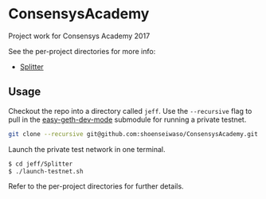# ConsensysAcademy
Project work for Consensys Academy 2017

See the per-project directories for more info:

* [Splitter](https://github.com/shoenseiwaso/ConsensysAcademy/tree/master/Splitter)

## Usage

Checkout the repo into a directory called `jeff`. Use the `--recursive` flag to pull in the [easy-geth-dev-mode](https://github.com/curvegrid/easy-geth-dev-mode) submodule for running a private testnet.

```sh
git clone --recursive git@github.com:shoenseiwaso/ConsensysAcademy.git ./jeff
```

Launch the private test network in one terminal.

```sh
$ cd jeff/Splitter
$ ./launch-testnet.sh
```

Refer to the per-project directories for further details.